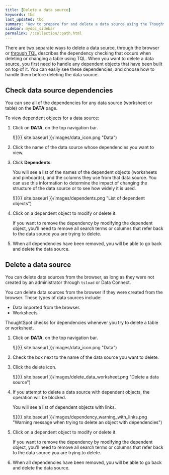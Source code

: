 ```yaml
---
title: [Delete a data source]
keywords: tbd
last_updated: tbd
summary: "How to prepare for and delete a data source using the ThoughtSpot application."
sidebar: mydoc_sidebar
permalink: /:collection/:path.html
---
```


There are two separate ways to delete a data source, through the browser or [through TQL](check-dependencies-tql.html#) describes the dependency checking that occurs when deleting or changing a table using TQL. When you want to delete a data source, you first need to handle any dependent objects that have been built on top of it. You can easily see these dependencies, and choose how to handle them before deleting the data source.


## Check data source dependencies

You can see all of the dependencies for any data source (worksheet or table) on the **DATA** page.

To view dependent objects for a data source:

1. Click on **DATA**, on the top navigation bar.

     ![]({{ site.baseurl }}/images/data_icon.png "Data")

2. Click the name of the data source whose dependencies you want to view.
3. Click **Dependents**.

    You will see a list of the names of the dependent objects (worksheets and pinboards), and the columns they use from that data source. You can use this information to determine the impact of changing the structure of the data source or to see how widely it is used.

     ![]({{ site.baseurl }}/images/dependents.png "List of dependent objects")

4. Click on a dependent object to modify or delete it.

    If you want to remove the dependency by modifying the dependent object, you'll need to remove all search terms or columns that refer back to the data source you are trying to delete.
5. When all dependencies have been removed, you will be able to go back and delete the data source.

## Delete a data source

You can delete data sources from the browser, as long as they were not created
by an administrator through `tsload` or Data Connect.

You can delete data sources from the browser if they were created from the
browser. These types of data sources include:

-   Data imported from the browser.
-   Worksheets.

ThoughtSpot checks for dependencies whenever you try to delete a table or worksheet.

1. Click on **DATA**, on the top navigation bar.

     ![]({{ site.baseurl }}/images/data_icon.png "Data")

2. Check the box next to the name of the data source you want to delete.
3. Click the delete icon.

     ![]({{ site.baseurl }}/images/delete_data_worksheet.png "Delete a data source")

4. If you attempt to delete a data source with dependent objects, the operation will be blocked.

   You will see a list of dependent objects with links.

     ![]({{ site.baseurl }}/images/dependency_warning_with_links.png "Warning message when trying to delete an object with
                                dependencies")

5. Click on a dependent object to modify or delete it.

    If you want to remove the dependency by modifying the dependent object, you'll need to remove all search terms or columns that refer back to the data source you are trying to delete.
6. When all dependencies have been removed, you will be able to go back and delete the data source.
